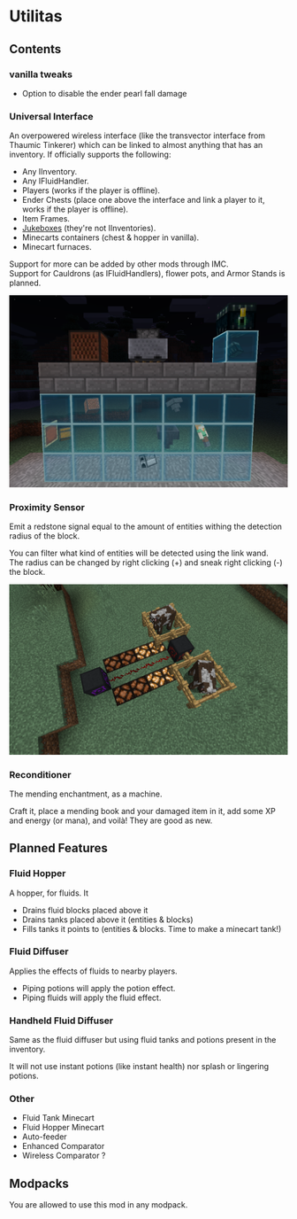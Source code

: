 # Utilitas

## Contents

### vanilla tweaks
- Option to disable the ender pearl fall damage

### Universal Interface

An overpowered wireless interface (like the transvector interface from Thaumic Tinkerer) which can be linked to almost anything that has an inventory.
If officially supports the following:

- Any IInventory.
- Any IFluidHandler.
- Players (works if the player is offline).
- Ender Chests (place one above the interface and link a player to it, works if the player is offline).
- Item Frames.
- [Jukeboxes](https://www.youtube.com/watch?v=8QA4jiS7jzI) (they're not IInventories).
- Minecarts containers (chest & hopper in vanilla).
- Minecart furnaces.

Support for more can be added by other mods through IMC.  
Support for Cauldrons (as IFluidHandlers), flower pots, and Armor Stands is planned.

![Universal Interface](screenshots/universal_interface.png)

### Proximity Sensor

Emit a redstone signal equal to the amount of entities withing the detection radius of the block.

You can filter what kind of entities will be detected using the link wand.  
The radius can be changed by right clicking (+) and sneak right clicking (-) the block.

![Proximity Sensor](screenshots/proximity_sensor.png)

### Reconditioner

The mending enchantment, as a machine.

Craft it, place a mending book and your damaged item in it, add some XP and energy (or mana), and voilà! They are good as new.

## Planned Features

### Fluid Hopper

A hopper, for fluids. It

- Drains fluid blocks placed above it
- Drains tanks placed above it (entities & blocks)
- Fills tanks it points to (entities & blocks. Time to make a minecart tank!)

### Fluid Diffuser

Applies the effects of fluids to nearby players.

- Piping potions will apply the potion effect.
- Piping fluids will apply the fluid effect.

### Handheld Fluid Diffuser

Same as the fluid diffuser but using fluid tanks and potions present in the inventory.

It will not use instant potions (like instant health) nor splash or lingering potions.

### Other

- Fluid Tank Minecart
- Fluid Hopper Minecart
- Auto-feeder
- Enhanced Comparator
- Wireless Comparator ?

## Modpacks

You are allowed to use this mod in any modpack. 
